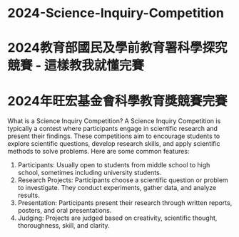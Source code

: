 # 2024-Science-Inquiry-Competition

# 2024教育部國民及學前教育署科學探究競賽 - 這樣教我就懂完賽
# 2024年旺宏基金會科學教育獎競賽完賽

What is a Science Inquiry Competition?
A Science Inquiry Competition is typically a contest where participants engage in scientific research and present their findings. These competitions aim to encourage students to explore scientific questions, develop research skills, and apply scientific methods to solve problems. Here are some common features:
1. Participants: Usually open to students from middle school to high school, sometimes including university students.
2. Research Projects: Participants choose a scientific question or problem to investigate. They conduct experiments, gather data, and analyze results.
3. Presentation: Participants present their research through written reports, posters, and oral presentations.
4. Judging: Projects are judged based on creativity, scientific thought, thoroughness, skill, and clarity.
